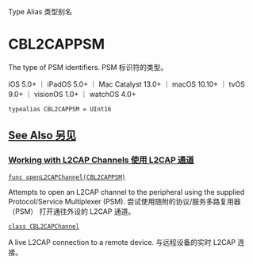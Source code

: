 Type Alias 类型别名

# CBL2CAPPSM

The type of PSM identifiers.
PSM 标识符的类型。

iOS 5.0+ ｜ iPadOS 5.0+ ｜ Mac Catalyst 13.0+ ｜ macOS 10.10+ ｜ tvOS 9.0+ ｜ visionOS 1.0+ ｜ watchOS 4.0+ 

```
typealias CBL2CAPPSM = UInt16
```



## [See Also 另见](https://developer.apple.com/documentation/corebluetooth/cbl2cappsm#see-also)

### [Working with L2CAP Channels 使用 L2CAP 通道](https://developer.apple.com/documentation/corebluetooth/cbl2cappsm#Working-with-L2CAP-Channels)

[`func openL2CAPChannel(CBL2CAPPSM)`](https://developer.apple.com/documentation/corebluetooth/cbperipheral/openl2capchannel(_:))

Attempts to open an L2CAP channel to the peripheral using the supplied Protocol/Service Multiplexer (PSM).
尝试使用随附的协议/服务多路复用器 （PSM） 打开通往外设的 L2CAP 通道。

[`class CBL2CAPChannel`](https://developer.apple.com/documentation/corebluetooth/cbl2capchannel)

A live L2CAP connection to a remote device.
与远程设备的实时 L2CAP 连接。
